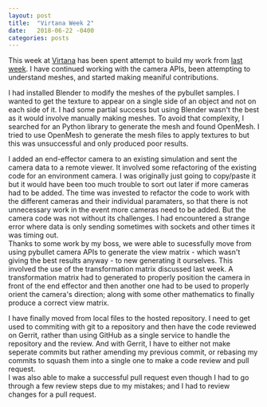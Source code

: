 ```yaml
---
layout: post
title:  "Virtana Week 2"
date:   2018-06-22 -0400
categories: posts
---
```


This week at [Virtana](https://virtanatech.com/) has been spent attempt to build my work from [last week](/posts/2018/06/15/Virtana-Week-1.html). I have continued working with the camera APIs, been attempting to understand meshes, and started making meaniful contributions.

I had installed Blender to modify the meshes of the pybullet samples. I wanted to get the texture to appear on a single side of an object and not on each side of it. I had some partial success but using Blender wasn't the best as it would involve manually making meshes. To avoid that complexity, I searched for an Python library to generate the mesh and found OpenMesh. I tried to use OpenMesh to generate the mesh files to apply textures to but this was unsuccessful and only produced poor results.

I added an end-effector camera to an existing simulation and sent the camera data to a remote viewer. It involved some refactoring of the existing code for an environment camera. I was originally just going to copy/paste it but it would have been too much trouble to sort out later if more cameras had to be added. The time was invested to refactor the code to work with the different cameras and their individual paramaters, so that there is not unnecessary work in the event more cameras need to be added. But the camera code was not without its challenges. I had encountered a strange error where data is only sending sometimes with sockets and other times it was timing out. <br>
Thanks to some work by my boss, we were able to sucessfully move from using pybullet camera APIs to generate the view matrix - which wasn't giving the best results anyway - to new generating it ourselves. This involved the use of the transformation matrix discussed last week. A transformation matrix had to generated to properly position the camera in front of the end effector and then another one had to be used to properly orient the camera's direction; along with some other mathematics to finally produce a correct view matrix.

I have finally moved from local files to the hosted repository. I need to get used to commiting with git to a repository and then have the code reviewed on Gerrit, rather than using GitHub as a single service to handle the repository and the review. And with Gerrit, I have to either not make seperate commits but rather amending my previous commit, or rebasing my commits to squash them into a single one to make a code review and pull request. <br>
I was also able to make a successful pull request even though I had to go through a few review steps due to my mistakes; and I had to review changes for a pull request.
